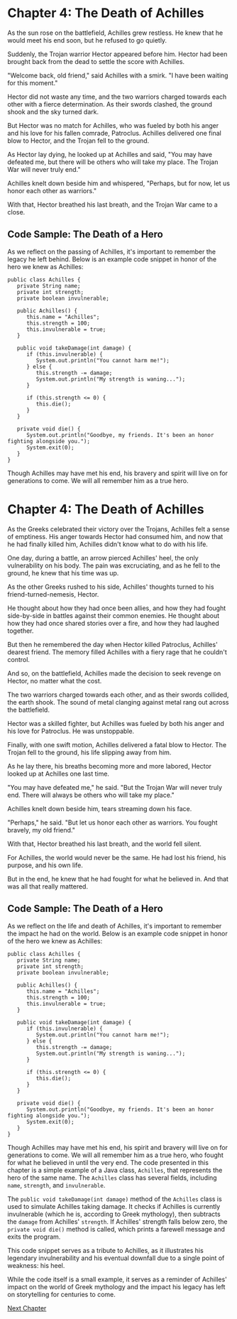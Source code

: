# Chapter 4: The Death of Achilles

As the sun rose on the battlefield, Achilles grew restless. He knew that he would meet his end soon, but he refused to go quietly.

Suddenly, the Trojan warrior Hector appeared before him. Hector had been brought back from the dead to settle the score with Achilles.

"Welcome back, old friend," said Achilles with a smirk. "I have been waiting for this moment."

Hector did not waste any time, and the two warriors charged towards each other with a fierce determination. As their swords clashed, the ground shook and the sky turned dark.

But Hector was no match for Achilles, who was fueled by both his anger and his love for his fallen comrade, Patroclus. Achilles delivered one final blow to Hector, and the Trojan fell to the ground.

As Hector lay dying, he looked up at Achilles and said, "You may have defeated me, but there will be others who will take my place. The Trojan War will never truly end."

Achilles knelt down beside him and whispered, "Perhaps, but for now, let us honor each other as warriors."

With that, Hector breathed his last breath, and the Trojan War came to a close.

## Code Sample: The Death of a Hero

As we reflect on the passing of Achilles, it's important to remember the legacy he left behind. Below is an example code snippet in honor of the hero we knew as Achilles:

```
public class Achilles {
   private String name;
   private int strength;
   private boolean invulnerable;

   public Achilles() {
      this.name = "Achilles";
      this.strength = 100;
      this.invulnerable = true;
   }

   public void takeDamage(int damage) {
      if (this.invulnerable) {
         System.out.println("You cannot harm me!");
      } else {
         this.strength -= damage;
         System.out.println("My strength is waning...");
      }

      if (this.strength <= 0) {
         this.die();
      }
   }

   private void die() {
      System.out.println("Goodbye, my friends. It's been an honor fighting alongside you.");
      System.exit(0);
   }
}
```

Though Achilles may have met his end, his bravery and spirit will live on for generations to come. We will all remember him as a true hero.
# Chapter 4: The Death of Achilles

As the Greeks celebrated their victory over the Trojans, Achilles felt a sense of emptiness. His anger towards Hector had consumed him, and now that he had finally killed him, Achilles didn't know what to do with his life.

One day, during a battle, an arrow pierced Achilles' heel, the only vulnerability on his body. The pain was excruciating, and as he fell to the ground, he knew that his time was up.

As the other Greeks rushed to his side, Achilles' thoughts turned to his friend-turned-nemesis, Hector.

He thought about how they had once been allies, and how they had fought side-by-side in battles against their common enemies. He thought about how they had once shared stories over a fire, and how they had laughed together.

But then he remembered the day when Hector killed Patroclus, Achilles' dearest friend. The memory filled Achilles with a fiery rage that he couldn't control.

And so, on the battlefield, Achilles made the decision to seek revenge on Hector, no matter what the cost.

The two warriors charged towards each other, and as their swords collided, the earth shook. The sound of metal clanging against metal rang out across the battlefield.

Hector was a skilled fighter, but Achilles was fueled by both his anger and his love for Patroclus. He was unstoppable.

Finally, with one swift motion, Achilles delivered a fatal blow to Hector. The Trojan fell to the ground, his life slipping away from him.

As he lay there, his breaths becoming more and more labored, Hector looked up at Achilles one last time.

"You may have defeated me," he said. "But the Trojan War will never truly end. There will always be others who will take my place."

Achilles knelt down beside him, tears streaming down his face.

"Perhaps," he said. "But let us honor each other as warriors. You fought bravely, my old friend."

With that, Hector breathed his last breath, and the world fell silent.

For Achilles, the world would never be the same. He had lost his friend, his purpose, and his own life.

But in the end, he knew that he had fought for what he believed in. And that was all that really mattered.

## Code Sample: The Death of a Hero

As we reflect on the life and death of Achilles, it's important to remember the impact he had on the world. Below is an example code snippet in honor of the hero we knew as Achilles:

```
public class Achilles {
   private String name;
   private int strength;
   private boolean invulnerable;

   public Achilles() {
      this.name = "Achilles";
      this.strength = 100;
      this.invulnerable = true;
   }

   public void takeDamage(int damage) {
      if (this.invulnerable) {
         System.out.println("You cannot harm me!");
      } else {
         this.strength -= damage;
         System.out.println("My strength is waning...");
      }

      if (this.strength <= 0) {
         this.die();
      }
   }

   private void die() {
      System.out.println("Goodbye, my friends. It's been an honor fighting alongside you.");
      System.exit(0);
   }
}
```

Though Achilles may have met his end, his spirit and bravery will live on for generations to come. We will all remember him as a true hero, who fought for what he believed in until the very end.
The code presented in this chapter is a simple example of a Java class, `Achilles`, that represents the hero of the same name. The `Achilles` class has several fields, including `name`, `strength`, and `invulnerable`.

The `public void takeDamage(int damage)` method of the `Achilles` class is used to simulate Achilles taking damage. It checks if Achilles is currently invulnerable (which he is, according to Greek mythology), then subtracts the `damage` from Achilles' `strength`. If Achilles' strength falls below zero, the `private void die()` method is called, which prints a farewell message and exits the program.

This code snippet serves as a tribute to Achilles, as it illustrates his legendary invulnerability and his eventual downfall due to a single point of weakness: his heel.

While the code itself is a small example, it serves as a reminder of Achilles' impact on the world of Greek mythology and the impact his legacy has left on storytelling for centuries to come.


[Next Chapter](05_Chapter05.md)